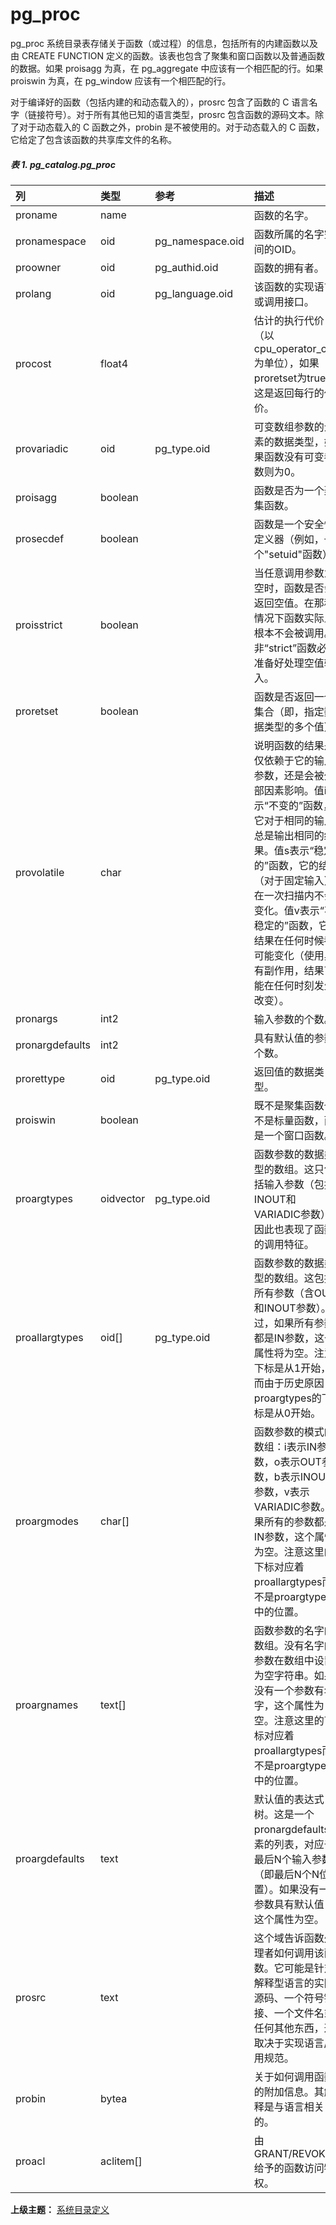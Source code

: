 # pg\_proc

pg\_proc 系统目录表存储关于函数（或过程）的信息，包括所有的内建函数以及由 CREATE FUNCTION 定义的函数。该表也包含了聚集和窗口函数以及普通函数的数据。如果 proisagg 为真，在 pg\_aggregate 中应该有一个相匹配的行。如果 proiswin 为真，在 pg\_window 应该有一个相匹配的行。

对于编译好的函数（包括内建的和动态载入的），prosrc 包含了函数的 C 语言名字（链接符号）。对于所有其他已知的语言类型，prosrc 包含函数的源码文本。除了对于动态载入的 C 函数之外，probin 是不被使用的。对于动态载入的 C 函数，它给定了包含该函数的共享库文件的名称。

##### 表 1. pg\_catalog.pg\_proc

| 列 | 类型 | 参考 | 描述 |
| :--- | :--- | :--- | :--- |
| proname | name |  | 函数的名字。 |
| pronamespace | oid | pg\_namespace.oid | 函数所属的名字空间的OID。 |
| proowner | oid | pg\_authid.oid | 函数的拥有者。 |
| prolang | oid | pg\_language.oid | 该函数的实现语言或调用接口。 |
| procost | float4 |  | 估计的执行代价（以cpu\_operator\_cost为单位），如果proretset为true，这是返回每行的代价。 |
| provariadic | oid | pg\_type.oid | 可变数组参数的元素的数据类型，如果函数没有可变参数则为0。 |
| proisagg | boolean |  | 函数是否为一个聚集函数。 |
| prosecdef | boolean |  | 函数是一个安全性定义器（例如，一个"setuid"函数） |
| proisstrict | boolean |  | 当任意调用参数为空时，函数是否会返回空值。在那种情况下函数实际上根本不会被调用。非“strict”函数必须准备好处理空值输入。 |
| proretset | boolean |  | 函数是否返回一个集合（即，指定数据类型的多个值）。 |
| provolatile | char |  | 说明函数的结果是仅依赖于它的输入参数，还是会被外部因素影响。值i表示“不变的”函数，它对于相同的输入总是输出相同的结果。值s表示“稳定的”函数，它的结果（对于固定输入）在一次扫描内不会变化。值v表示“不稳定的”函数，它的结果在任何时候都可能变化（使用具有副作用，结果可能在任何时刻发生改变）。 |
| pronargs | int2 |  | 输入参数的个数。 |
| pronargdefaults | int2 |  | 具有默认值的参数个数。 |
| prorettype | oid | pg\_type.oid | 返回值的数据类型。 |
| proiswin | boolean |  | 既不是聚集函数也不是标量函数，而是一个窗口函数。 |
| proargtypes | oidvector | pg\_type.oid | 函数参数的数据类型的数组。这只包括输入参数（包括INOUT和VARIADIC参数），因此也表现了函数的调用特征。 |
| proallargtypes | oid\[\] | pg\_type.oid | 函数参数的数据类型的数组。这包括所有参数（含OUT和INOUT参数）。不过，如果所有参数都是IN参数，这个属性将为空。注意下标是从1开始，然而由于历史原因proargtypes的下标是从0开始。 |
| proargmodes | char\[\] |  | 函数参数的模式的数组：i表示IN参数，o表示OUT参数，b表示INOUT参数，v表示VARIADIC参数。如果所有的参数都是IN参数，这个属性为空。注意这里的下标对应着proallargtypes而不是proargtypes中的位置。 |
| proargnames | text\[\] |  | 函数参数的名字的数组。没有名字的参数在数组中设置为空字符串。如果没有一个参数有名字，这个属性为空。注意这里的下标对应着proallargtypes而不是proargtypes中的位置。 |
| proargdefaults | text |  | 默认值的表达式树。这是一个pronargdefaults元素的列表，对应于最后N个输入参数（即最后N个N位置）。如果没有一个参数具有默认值，这个属性为空。 |
| prosrc | text |  | 这个域告诉函数处理者如何调用该函数。它可能是针对解释型语言的实际源码、一个符号链接、一个文件名或任何其他东西，这取决于实现语言/调用规范。 |
| probin | bytea |  | 关于如何调用函数的附加信息。其解释是与语言相关的。 |
| proacl | aclitem\[\] |  | 由GRANT/REVOKE给予的函数访问特权。 |

**上级主题：** [系统目录定义](./README.md)
